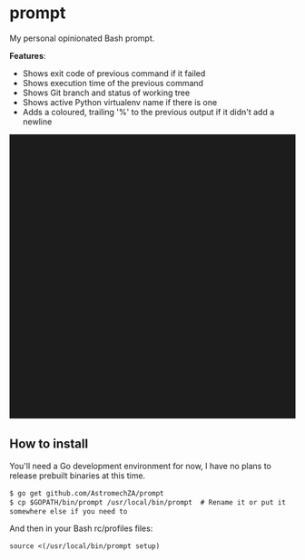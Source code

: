 # prompt

My personal opinionated Bash prompt.

**Features**:

- Shows exit code of previous command if it failed
- Shows execution time of the previous command
- Shows Git branch and status of working tree
- Shows active Python virtualenv name if there is one
- Adds a coloured, trailing '%' to the previous output if it didn't add a newline

![example animation](example.svg)

## How to install

You'll need a Go development environment for now, I have no plans to release prebuilt binaries at this time.

```
$ go get github.com/AstromechZA/prompt
$ cp $GOPATH/bin/prompt /usr/local/bin/prompt  # Rename it or put it somewhere else if you need to
```

And then in your Bash rc/profiles files:

```
source <(/usr/local/bin/prompt setup)
```
